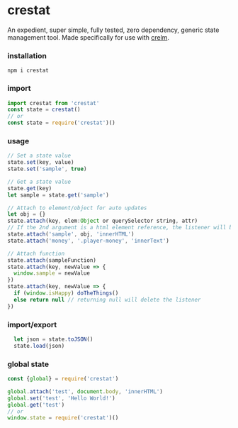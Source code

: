 # crestat

An expedient, super simple, fully tested, zero dependency, generic state management tool. Made specifically for use with [crelm](https://www.npmjs.com/package/crelm).

### installation
```cli
npm i crestat
```
### import
```js
import crestat from 'crestat'
const state = crestat()
// or
const state = require('crestat')()
```
### usage
```js
// Set a state value
state.set(key, value)
state.set('sample', true)

// Get a state value
state.get(key)
let sample = state.get('sample')

// Attach to element/object for auto updates
let obj = {}
state.attach(key, elem:Object or querySelector string, attr)
// If the 2nd argument is a html element reference, the listener will be removed when the element is removed from the DOM
state.attach('sample', obj, 'innerHTML')
state.attach('money', '.player-money', 'innerText')

// Attach function
state.attach(sampleFunction)
state.attach(key, newValue => {
  window.sample = newValue
})
state.attach(key, newValue => {
  if (window.isHappy) doTheThings()
  else return null // returning null will delete the listener
})
```
### import/export
```js
  let json = state.toJSON()
  state.load(json)
```
### global state
```js
const {global} = require('crestat')

global.attach('test', document.body, 'innerHTML')
global.set('test', 'Hello World!')
global.get('test')
// or
window.state = require('crestat')()
```